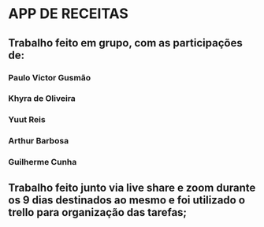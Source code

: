 # APP DE RECEITAS

## Trabalho feito em grupo, com as participações de:

### Paulo Victor Gusmão
### Khyra de Oliveira
### Yuut Reis
### Arthur Barbosa
### Guilherme Cunha

## Trabalho feito junto via live share e zoom durante os 9 dias destinados ao mesmo e foi utilizado o trello para organização das tarefas;